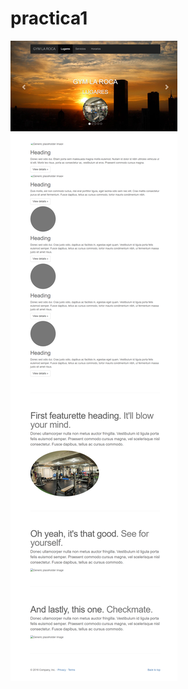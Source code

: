 # practica1
![imagen](https://github.com/EJGDLG/practica1/blob/f3730f1355d824344cf64e1f59ed9f2976c9e292/_C__Users_edwin_OneDrive_Escritorio_Pagina5TaUndiad_index.html%20(1).png)

